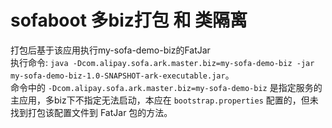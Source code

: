 # sofaboot 多biz打包 和 类隔离

打包后基于该应用执行my-sofa-demo-biz的FatJar   
执行命令: `java -Dcom.alipay.sofa.ark.master.biz=my-sofa-demo-biz -jar my-sofa-demo-biz-1.0-SNAPSHOT-ark-executable.jar`。   
命令中的 `-Dcom.alipay.sofa.ark.master.biz=my-sofa-demo-biz` 是指定服务的主应用，多biz下不指定无法启动，本应在 `bootstrap.properties` 配置的，但未找到打包该配置文件到 FatJar 包的方法。    